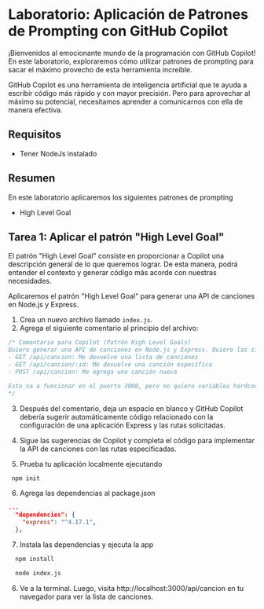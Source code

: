 # Laboratorio: Aplicación de Patrones de Prompting con GitHub Copilot

¡Bienvenidos al emocionante mundo de la programación con GitHub Copilot! En este laboratorio, exploraremos cómo utilizar patrones de prompting para sacar el máximo provecho de esta herramienta increíble.

GitHub Copilot es una herramienta de inteligencia artificial que te ayuda a escribir código más rápido y con mayor precisión. Pero para aprovechar al máximo su potencial, necesitamos aprender a comunicarnos con ella de manera efectiva. 

## Requisitos

* Tener NodeJs instalado

## Resumen

En este laboratorio aplicaremos los siguientes patrones de prompting

* High Level Goal

## Tarea 1: Aplicar el patrón "High Level Goal"

El patrón "High Level Goal" consiste en proporcionar a Copilot una descripción general de lo que queremos lograr. De esta manera, podrá entender el contexto y generar código más acorde con nuestras necesidades.

Aplicaremos el patrón "High Level Goal" para generar una API de canciones en Node.js y Express.

1. Crea un nuevo archivo llamado `index.js`.
2. Agrega el siguiente comentario al principio del archivo:

```javascript
/* Comentario para Copilot (Patrón High Level Goals)
Quiero generar una API de canciones en Node.js y Express. Quiero las siguientes rutas:
- GET /api/cancion: Me devuelve una lista de canciones
- GET /api/cancion/:id: Me devuelve una canción específica
- POST /api/cancion: Me agrega una canción nueva

Esto va a funcionar en el puerto 3000, pero no quiero variables hardcodeadas, así que hay que usar constantes
*/
```

3. Después del comentario, deja un espacio en blanco y GitHub Copilot debería sugerir automáticamente código relacionado con la configuración de una aplicación Express y las rutas solicitadas.

4. Sigue las sugerencias de Copilot y completa el código para implementar la API de canciones con las rutas especificadas.

5. Prueba tu aplicación localmente ejecutando


``` cmd
 npm init
```

6. Agrega las dependencias al package.json

```json
...
  "dependencies": {
    "express": "^4.17.1",
  },
```

7. Instala las dependencias y ejecuta la app

```cmd
  npm install

  node index.js 
```
6. Ve a la terminal. Luego, visita http://localhost:3000/api/cancion en tu navegador para ver la lista de canciones.